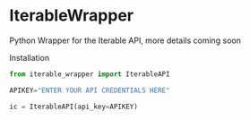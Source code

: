 # IterableWrapper
Python Wrapper for the Iterable API, more details coming soon

Installation

```python
from iterable_wrapper import IterableAPI

APIKEY="ENTER YOUR API CREDENTIALS HERE"

ic = IterableAPI(api_key=APIKEY)
```